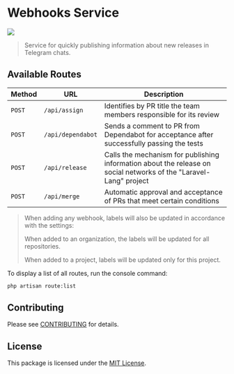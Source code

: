 # Webhooks Service

![](https://preview.dragon-code.pro/laravel-lang/webhooks-service.svg?brand=laravel)

> Service for quickly publishing information about new releases in Telegram chats.

## Available Routes

| Method | URL               | Description                                                                                                       |
|--------|-------------------|-------------------------------------------------------------------------------------------------------------------|
| `POST` | `/api/assign`     | Identifies by PR title the team members responsible for its review                                                |
| `POST` | `/api/dependabot` | Sends a comment to PR from Dependabot for acceptance after successfully passing the tests                         |
| `POST` | `/api/release`    | Calls the mechanism for publishing information about the release on social networks of the "Laravel-Lang" project |
| `POST` | `/api/merge`      | Automatic approval and acceptance of PRs that meet certain conditions                                             |

> When adding any webhook, labels will also be updated in accordance with the settings:
> 
> When added to an organization, the labels will be updated for all repositories.
> 
> When added to a project, labels will be updated only for this project.

To display a list of all routes, run the console command:

```Bash
php artisan route:list
```

## Contributing

Please see [CONTRIBUTING](https://laravel-lang.com/contributions.html) for details.

## License

This package is licensed under the [MIT License](https://laravel-lang.com/license.html).
